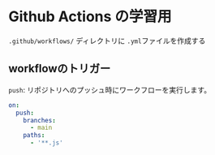 # Github Actions の学習用


`.github/workflows/` ディレクトリに `.yml`ファイルを作成する

## workflowのトリガー

`push`: リポジトリへのプッシュ時にワークフローを実行します。

```yaml
on:
  push:
    branches:
      - main
    paths:
      - '**.js'
```